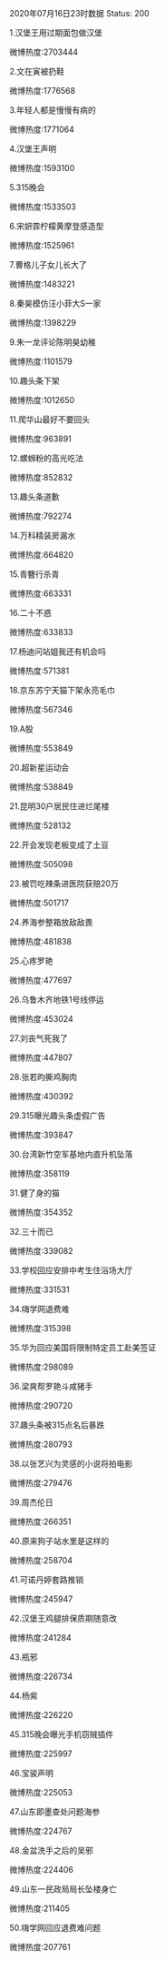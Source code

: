 2020年07月16日23时数据
Status: 200

1.汉堡王用过期面包做汉堡

微博热度:2703444

2.文在寅被扔鞋

微博热度:1776568

3.年轻人都是慢慢有病的

微博热度:1771064

4.汉堡王声明

微博热度:1593100

5.315晚会

微博热度:1533503

6.宋妍霏柠檬黄摩登感造型

微博热度:1525961

7.曹格儿子女儿长大了

微博热度:1483221

8.秦昊模仿汪小菲大S一家

微博热度:1398229

9.朱一龙评论陈明昊幼稚

微博热度:1101579

10.趣头条下架

微博热度:1012650

11.爬华山最好不要回头

微博热度:963891

12.螺蛳粉的高光吃法

微博热度:852832

13.趣头条道歉

微博热度:792274

14.万科精装房漏水

微博热度:664820

15.青簪行杀青

微博热度:663331

16.二十不惑

微博热度:633833

17.杨迪问站姐我还有机会吗

微博热度:571381

18.京东苏宁天猫下架永亮毛巾

微博热度:567346

19.A股

微博热度:553849

20.超新星运动会

微博热度:538849

21.昆明30户居民住进烂尾楼

微博热度:528132

22.开会发现老板变成了土豆

微博热度:505098

23.被罚吃辣条进医院获赔20万

微博热度:501717

24.养海参整箱放敌敌畏

微博热度:481838

25.心疼罗艳

微博热度:477697

26.乌鲁木齐地铁1号线停运

微博热度:453024

27.刘丧气死我了

微博热度:447807

28.张若昀撕鸡胸肉

微博热度:430392

29.315曝光趣头条虚假广告

微博热度:393847

30.台湾新竹空军基地内直升机坠落

微博热度:358119

31.健了身的猫

微博热度:354352

32.三十而已

微博热度:339082

33.学校回应安排中考生住浴场大厅

微博热度:331531

34.嗨学网退费难

微博热度:315398

35.华为回应美国将限制特定员工赴美签证

微博热度:298089

36.梁爽帮罗艳斗咸猪手

微博热度:290720

37.趣头条被315点名后暴跌

微博热度:280793

38.以张艺兴为灵感的小说将拍电影

微博热度:279476

39.周杰伦日

微博热度:266351

40.原来狗子站水里是这样的

微博热度:258704

41.可诺丹婷套路推销

微博热度:245947

42.汉堡王鸡腿排保质期随意改

微博热度:241284

43.瓶邪

微博热度:226734

44.杨紫

微博热度:226220

45.315晚会曝光手机窃贼插件

微博热度:225997

46.宝骏声明

微博热度:225053

47.山东即墨查处问题海参

微博热度:224767

48.金盆洗手之后的吴邪

微博热度:224406

49.山东一民政局局长坠楼身亡

微博热度:211405

50.嗨学网回应退费难问题

微博热度:207761

